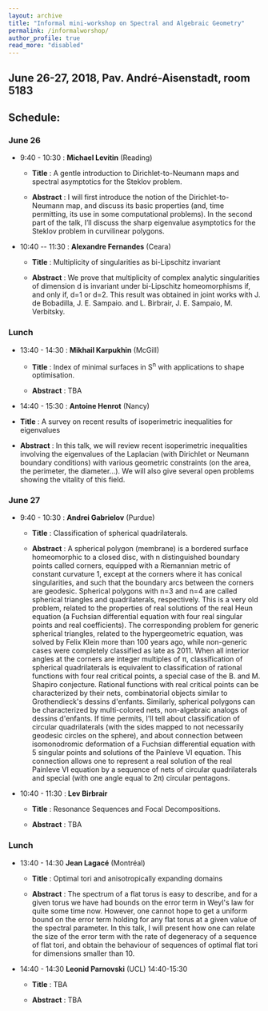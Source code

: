 ```yaml
---
layout: archive
title: "Informal mini-workshop on Spectral and Algebraic Geometry"
permalink: /informalworshop/
author_profile: true
read_more: "disabled"
---
```



## June 26-27, 2018, Pav. Andr&eacute;-Aisenstadt, room 5183


## Schedule:

### June 26

* 9:40 - 10:30 : **Michael Levitin** (Reading) 

  * **Title** : A gentle introduction to Dirichlet-to-Neumann maps and spectral asymptotics for the Steklov problem.

  * **Abstract** : I will first introduce the notion of the Dirichlet-to-Neumann map, and discuss its basic properties (and, time permitting, its use in some computational problems). In the second part of the talk, I’ll discuss the sharp eigenvalue asymptotics for the Steklov problem in curvilinear polygons.


* 10:40 -- 11:30 : **Alexandre Fernandes** (Ceara) 

  * **Title** : Multiplicity of singularities as bi-Lipschitz invariant

  * **Abstract** : We prove that multiplicity of complex analytic singularities of dimension d is invariant under bi-Lipschitz homeomorphisms if, and only if, d=1 or d=2. This result was obtained in joint works with J. de Bobadilla, J. E. Sampaio. and L. Birbrair, J. E. Sampaio, M. Verbitsky. 

### Lunch


* 13:40 - 14:30 : **Mikhail Karpukhin** (McGill)

  * **Title** : Index of minimal surfaces in S<sup>n</sup> with applications to shape optimisation.

  * **Abstract** : TBA


*  14:40 - 15:30 : **Antoine Henrot**   (Nancy)        

  * **Title** : A survey on recent results of isoperimetric inequalities for eigenvalues


  * **Abstract** : In this talk, we will review recent isoperimetric inequalities involving the eigenvalues of the Laplacian (with Dirichlet or Neumann boundary conditions) with various geometric constraints (on the area, the perimeter, the diameter...). We will also give several open problems showing the vitality of this field.


### June 27



* 9:40 - 10:30 : **Andrei Gabrielov** (Purdue)

  * **Title** : Classification of spherical quadrilaterals.

  * **Abstract** : A spherical polygon (membrane) is a bordered surface homeomorphic to a closed disc, with n distinguished boundary points called corners, equipped with a Riemannian metric of constant curvature 1, except at the corners where it has conical singularities, and such that the boundary arcs between the corners are geodesic. Spherical polygons with n=3 and n=4 are called spherical triangles and quadrilaterals, respectively. This is a very old problem, related to the properties of real solutions of the real Heun equation (a Fuchsian differential equation with four real singular points and real coefficients). The corresponding problem for generic spherical triangles, related to the hypergeometric equation, was solved by Felix Klein more than 100 years ago, while non-generic cases were completely classified as late as 2011.   When all interior angles at the corners are integer multiples of &pi;, classification of spherical quadrilaterals is equivalent to classification of rational functions with four real critical points, a special case of the B. and M. Shapiro conjecture.  Rational functions with real critical points can be characterized by their nets, combinatorial objects similar to Grothendieck's dessins d'enfants. Similarly, spherical polygons can be characterized by multi-colored nets, non-algebraic analogs of dessins d'enfants. If time permits, I'll tell about classification of circular quadrilaterals (with the sides mapped to not necessarily geodesic circles on the sphere), and about connection between isomonodromic deformation of a Fuchsian differential equation with 5 singular points and solutions of the Painleve VI equation. This connection allows one to represent a real solution of the real Painleve VI equation by a sequence of nets of circular quadrilaterals and special (with one angle equal to 2&pi;) circular pentagons.


* 10:40 - 11:30 : **Lev Birbrair**

  * **Title** : Resonance Sequences and Focal Decompositions.

  * **Abstract** : TBA

### Lunch

* 13:40 - 14:30 **Jean Lagac&eacute;**    (Montr&eacute;al)

  * **Title** : Optimal tori and anisotropically expanding domains

  * **Abstract** : The spectrum of a flat torus is easy to describe, and for a given torus we have had bounds on the error term in Weyl's law for quite some time now. However, one cannot hope to get a uniform bound on the error term holding for any flat torus at a given value of the spectral parameter. In this talk, I will present how one can relate the size of the error term with the rate of degeneracy of a sequence of flat tori, and obtain the behaviour of sequences of optimal flat tori for dimensions smaller than 10.


* 14:40 - 14:30 **Leonid Parnovski**  (UCL)   14:40-15:30

  * **Title** : TBA

  * **Abstract** : TBA

